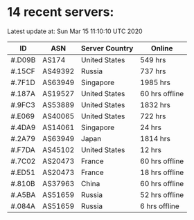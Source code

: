 # 14 recent servers:

Latest update at: Sun Mar 15 11:10:10 UTC 2020

| ID | ASN | Server Country | Online |
| -- | --- | -------------- | ------ |
| #.D09B | AS174 | United States | 549 hrs |
| #.15CF | AS49392 | Russia | 737 hrs |
| #.7F1D | AS63949 | Singapore | 1985 hrs |
| #.187A | AS19527 | United States | 60 hrs offline |
| #.9FC3 | AS53889 | United States | 1832 hrs |
| #.E069 | AS40065 | United States | 722 hrs |
| #.4DA9 | AS14061 | Singapore | 24 hrs |
| #.2A79 | AS63949 | Japan | 1814 hrs |
| #.F7DA | AS45102 | United States | 12 hrs |
| #.7C02 | AS20473 | France | 60 hrs offline |
| #.ED51 | AS20473 | France | 18 hrs offline |
| #.810B | AS37963 | China | 60 hrs offline |
| #.A5BA | AS51659 | Russia | 52 hrs offline |
| #.084A | AS51659 | Russia | 6 hrs offline |

